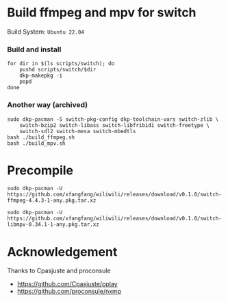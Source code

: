# Build ffmpeg and mpv for switch

Build System: `Ubuntu 22.04`

### Build and install

```shell
for dir in $(ls scripts/switch); do
    pushd scripts/switch/$dir
    dkp-makepkg -i
    popd
done
```

### Another way (archived)

```shell
sudo dkp-pacman -S switch-pkg-config dkp-toolchain-vars switch-zlib \
    switch-bzip2 switch-libass switch-libfribidi switch-freetype \
    switch-sdl2 switch-mesa switch-mbedtls
bash ./build_ffmpeg.sh
bash ./build_mpv.sh
```

# Precompile

```
sudo dkp-pacman -U https://github.com/xfangfang/wiliwili/releases/download/v0.1.0/switch-ffmpeg-4.4.3-1-any.pkg.tar.xz

sudo dkp-pacman -U https://github.com/xfangfang/wiliwili/releases/download/v0.1.0/switch-libmpv-0.34.1-1-any.pkg.tar.xz
```


# Acknowledgement

Thanks to Cpasjuste and proconsule

- https://github.com/Cpasjuste/pplay
- https://github.com/proconsule/nxmp